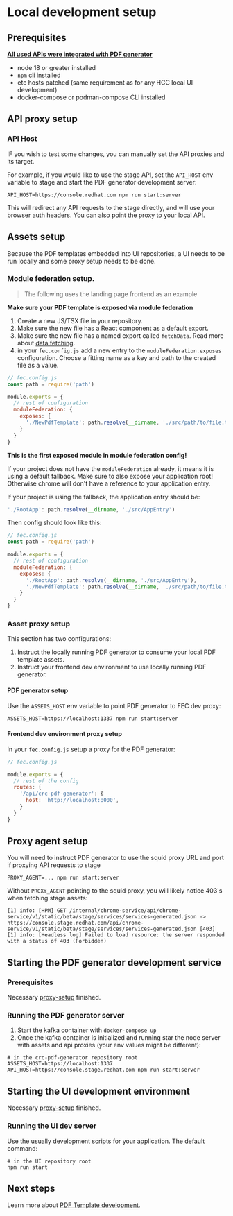 # Local development setup

## Prerequisites

[**All used APIs were integrated with PDF generator**](./API-integration.md)

- node 18 or greater installed
- `npm` cli installed
- etc hosts patched (same requirement as for any HCC local UI development)
- docker-compose or podman-compose CLI installed 

## API proxy setup
### API Host

IF you wish to test some changes, you can manually set the API proxies and its target.

For example, if you would like to use the stage API, set the `API_HOST` env variable to stage and start the PDF generator development server:

```shell
API_HOST=https://console.redhat.com npm run start:server
```

This will redirect any API requests to the stage directly, and will use your browser auth headers. You can also point the proxy to your local API.

## Assets setup

Because the PDF templates embedded into UI repositories, a UI needs to be run locally and some proxy setup needs to be done.

### Module federation setup.

> The following uses the landing page frontend as an example

**Make sure your PDF template is exposed via module federation**

1. Create a new JS/TSX file in your repository.
2. Make sure the new file has a React component as a default export.
3. Make sure the new file has a named export called `fetchData`. Read more about [data fetching](./pdf-template-development.md#data-fetching).
4. in your `fec.config.js` add a new entry to the `moduleFederation.exposes` configuration. Choose a fitting name as a key and path to the created file as a value.

```js
// fec.config.js
const path = require('path')

module.exports = {
  // rest of configuration
  moduleFederation: {
    exposes: {
      './NewPdfTemplate': path.resolve(__dirname, './src/path/to/file.tsx')
    }
  }
}
```

**This is the first exposed module in module federation config!**

If your project does not have the `moduleFederation` already, it means it is using a default fallback. Make sure to also expose your application root! Otherwise chrome will don't have a reference to your application entry.

If your project is using the fallback, the application entry should be:

```js
'./RootApp': path.resolve(__dirname, './src/AppEntry')
```

Then config should look like this:

```js
// fec.config.js
const path = require('path')

module.exports = {
  // rest of configuration
  moduleFederation: {
    exposes: {
      './RootApp': path.resolve(__dirname, './src/AppEntry'),
      './NewPdfTemplate': path.resolve(__dirname, './src/path/to/file.tsx')
    }
  }
}
```

### Asset proxy setup

This section has two configurations:

1. Instruct the locally running PDF generator to consume your local PDF template assets.
2. Instruct your frontend dev environment to use locally running PDF generator.

#### PDF generator setup

Use the `ASSETS_HOST` env variable to point PDF generator to FEC dev proxy:

```shell
ASSETS_HOST=https://localhost:1337 npm run start:server
```

#### Frontend dev environment proxy setup

In your `fec.config.js` setup a proxy for the PDF generator:

```js
// fec.config.js

module.exports = {
  // rest of the config
  routes: {
    '/api/crc-pdf-generator': {
      host: 'http://localhost:8000',
    }
  }
}

```

## Proxy agent setup
You will need to instruct PDF generator to use the squid proxy URL and port if proxying API requests to stage

```shell
PROXY_AGENT=... npm run start:server
```

Without `PROXY_AGENT` pointing to the squid proxy, you will likely notice 403's when fetching stage assets:
```shell
[1] info: [HPM] GET /internal/chrome-service/api/chrome-service/v1/static/beta/stage/services/services-generated.json -> https://console.stage.redhat.com/api/chrome-service/v1/static/beta/stage/services/services-generated.json [403]
[1] info: [Headless log] Failed to load resource: the server responded with a status of 403 (Forbidden)
```

## Starting the PDF generator development service

### Prerequisites

Necessary [proxy-setup](#api-proxy-setup) finished.

### Running the PDF generator server

1. Start the kafka container with `docker-compose up`
2. Once the kafka container is initialized and running star the node server with assets and api proxies (your env values might be different):
```shell
# in the crc-pdf-generator repository root
ASSETS_HOST=https://localhost:1337 API_HOST=https://console.stage.redhat.com npm run start:server
```

## Starting the UI development environment

Necessary [proxy-setup](#api-proxy-setup) finished.

### Running the UI dev server

Use the usually development scripts for your application. The default command:

```shell
# in the UI repository root
npm run start
```

## Next steps

Learn more about [PDF Template development](./pdf-template-development.md).
